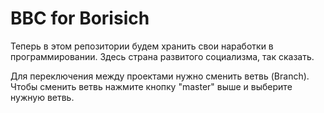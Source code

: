 # BBC for Borisich
Теперь в этом репозитории будем хранить свои наработки в программировании. Здесь страна развитого социализма, так сказать.

Для переключения между проектами нужно сменить ветвь (Branch). Чтобы сменить ветвь нажмите кнопку "master" выше и выберите нужную ветвь.

